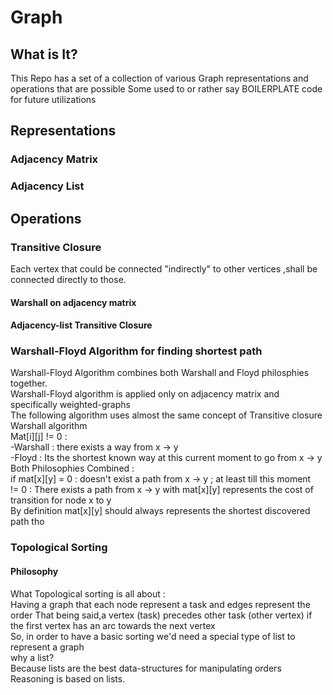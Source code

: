 # Graph
## What is It?
This Repo has a set of a collection of various Graph representations and operations that are possible 
Some used to or rather say BOILERPLATE code for future utilizations
## Representations
### Adjacency Matrix
### Adjacency List

## Operations
###  Transitive Closure
Each vertex that could be connected "indirectly" to other vertices ,shall be connected directly to those.<br/>
#### Warshall on adjacency matrix
#### Adjacency-list Transitive Closure
### Warshall-Floyd Algorithm for finding shortest path
Warshall-Floyd Algorithm combines both Warshall and Floyd philosphies together.<br/>
Warshall-Floyd algorithm is applied only on adjacency matrix and specifically weighted-graphs  <br/>
  The following algorithm uses almost the same concept of Transitive closure Warshall algorithm <br/>
  Mat[i][j] != 0 :<br/>
        -Warshall : there exists a way from x -> y<br/>
        -Floyd : Its the shortest known way at this current moment to go from x -> y<br/>
  Both Philosophies Combined :<br/>
 if mat[x][y] = 0 : doesn't exist a path from x -> y ; at least till this moment<br/>
             != 0 : There exists a path from x -> y with mat[x][y] represents the cost of <br/>transition for node x to y <br/>
    By definition mat[x][y] should always represents the shortest discovered path tho
### Topological Sorting
#### Philosophy
What Topological sorting is all about : <br/>
Having a graph that each node represent a task and edges represent the order
That being said,a vertex (task) precedes other task (other vertex) if the first vertex has an arc towards the next vertex<br/>
So, in order to have a basic sorting we'd need a special type of list to represent a graph<br/>
why a list? <br/>
Because lists are the best data-structures for manipulating orders<br/>
Reasoning is based on lists.